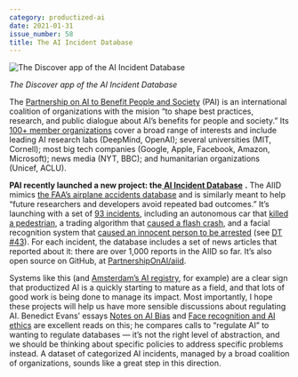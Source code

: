 ```yaml
---
category: productized-ai
date: 2021-01-31
issue_number: 58
title: The AI Incident Database
---
```


![The Discover app of the AI Incident Database](https://s3.amazonaws.com/revue/items/images/007/192/363/mail/Screen_Shot_2021-01-31_at_15.29.34.png?1612103389)

_The Discover app of the AI Incident Database_

The [Partnership on AI to Benefit People and Society](https://www.partnershiponai.org/?utm_campaign=Dynamically%20Typed&utm_medium=email&utm_source=Revue%20newsletter) (PAI) is an international coalition of organizations with the mision “to shape best practices, research, and public dialogue about AI’s benefits for people and society.” Its [100+ member organizations](https://www.partnershiponai.org/partners/?utm_campaign=Dynamically%20Typed&utm_medium=email&utm_source=Revue%20newsletter) cover a broad range of interests and include leading AI research labs (DeepMind, OpenAI); several universities (MIT, Cornell); most big tech companies (Google, Apple, Facebook, Amazon, Microsoft); news media (NYT, BBC); and humanitarian organizations (Unicef, ACLU).

**PAI recently launched a new project: the**[ **AI Incident Database**](https://incidentdatabase.ai?utm_campaign=Dynamically%20Typed&utm_medium=email&utm_source=Revue%20newsletter) **.**
The AIID mimics [the FAA’s airplane accidents database](https://www.faa.gov/data_research/accident_incident/?utm_campaign=Dynamically%20Typed&utm_medium=email&utm_source=Revue%20newsletter) and is similarly meant to help “future researchers and developers avoid repeated bad outcomes.” It’s launching with a set of [93 incidents](https://incidentdatabase.ai/summaries/incidents?utm_campaign=Dynamically%20Typed&utm_medium=email&utm_source=Revue%20newsletter), including an autonomous car that [killed a pedestrian](https://incidentdatabase.ai/discover/index.html?incident_id=4&utm_campaign=Dynamically%20Typed&utm_medium=email&utm_source=Revue%20newsletter), a trading algorithm that [caused a flash crash](https://incidentdatabase.ai/discover/index.html?incident_id=28&utm_campaign=Dynamically%20Typed&utm_medium=email&utm_source=Revue%20newsletter), and a facial recognition system that [caused an innocent person to be arrested](https://incidentdatabase.ai/discover/index.html?incident_id=74&s=&utm_campaign=Dynamically%20Typed&utm_medium=email&utm_source=Revue%20newsletter) (see [DT #43](https://dynamically-typed.netlify.app/links/productized-ai/200705-facial-recognition-false-arrest/?utm_campaign=Dynamically%20Typed&utm_medium=email&utm_source=Revue%20newsletter)).
For each incident, the database includes a set of news articles that reported about it: there are over 1,000 reports in the AIID so far.
It’s also open source on GitHub, at [PartnershipOnAI/aiid](https://github.com/PartnershipOnAI/aiid?utm_campaign=Dynamically%20Typed&utm_medium=email&utm_source=Revue%20newsletter).

Systems like this (and [Amsterdam’s AI registry](https://dynamically-typed.netlify.app/links/productized-ai/201011-amsterdam-ai-algorithm-registry/?utm_campaign=Dynamically%20Typed&utm_medium=email&utm_source=Revue%20newsletter), for example) are a clear sign that productized AI is a quickly starting to mature as a field, and that lots of good work is being done to manage its impact.
Most importantly, I hope these projects will help us have more sensible discussions about regulating AI.
Benedict Evans’ essays [Notes on AI Bias](https://www.ben-evans.com/benedictevans/2019/4/15/notes-on-ai-bias?utm_campaign=Dynamically%20Typed&utm_medium=email&utm_source=Revue%20newsletter) and [Face recognition and AI ethics](https://www.ben-evans.com/benedictevans/2019/9/6/face-recognition?utm_campaign=Dynamically%20Typed&utm_medium=email&utm_source=Revue%20newsletter) are excellent reads on this; he compares calls to “regulate AI” to wanting to regulate databases — it’s not the right level of abstraction, and we should be thinking about specific policies to address specific problems instead.
A dataset of categorized AI incidents, managed by a broad coalition of organizations, sounds like a great step in this direction.